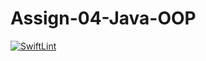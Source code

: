 # Assign-04-Java-OOP
[![SwiftLint](https://github.com/ICS4UALEXDM/Assign-04-Java-OOP/actions/workflows/main.yml/badge.svg)](https://github.com/ICS4UALEXDM/Assign-04-Java-OOP/actions/workflows/main.yml)

